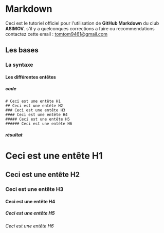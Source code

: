 # Markdown
Ceci est le tutoriel officiel pour l'utilisation de **GitHub Markdown** du club **ASIMOV**. s'il y a quelconques corrections a faire ou recommendations contactez cette email : 
[tomtom9461@gmail.com](#tomtom9461@gmail.com)

## Les bases

### La syntaxe

#### Les différentes entêtes

##### code

```
# Ceci est une entête H1
## Ceci est une entête H2
### Ceci est une entête H3
#### Ceci est une entête H4
##### Ceci est une entête H5
###### Ceci est une entête H6

```
##### résultat

# Ceci est une entête H1
## Ceci est une entête H2
### Ceci est une entête H3
#### Ceci est une entête H4
##### Ceci est une entête H5
###### Ceci est une entête H6